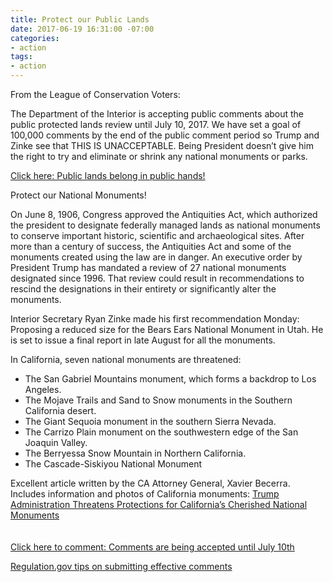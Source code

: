 ```yaml
---
title: Protect our Public Lands
date: 2017-06-19 16:31:00 -07:00
categories:
- action
tags:
- action
---
```


From the League of Conservation Voters:

The Department of the Interior is accepting public comments about the public protected lands review until July 10, 2017. We have set a goal of 100,000 comments by the end of the public comment period so Trump and Zinke see that THIS IS UNACCEPTABLE. Being President doesn’t give him the right to try and eliminate or shrink any national monuments or parks.

[Click here: Public lands belong in public hands!](https://secure3.convio.net/lcv/site/Advocacy?cmd=display&page=UserAction&id=3830&s_src=Website&s_subsrc=SaveOurPublicLands)

Protect our National Monuments!


On June 8, 1906, Congress approved the Antiquities Act, which authorized the president to designate federally managed lands as national monuments to conserve important historic, scientific and archaeological sites. After more than a century of success, the Antiquities Act and some of the monuments created using the law are in danger. An executive order by President Trump has mandated a review of 27 national monuments designated since 1996. That review could result in recommendations to rescind the designations in their entirety or significantly alter the monuments.

Interior Secretary Ryan Zinke made his first recommendation Monday: Proposing a reduced size for the Bears Ears National Monument in Utah. He is set to issue a final report in late August for all the monuments.

In California, seven national monuments are threatened:
* The San Gabriel Mountains monument, which forms a backdrop to Los Angeles.
* The Mojave Trails and Sand to Snow monuments in the Southern California desert.
* The Giant Sequoia monument in the southern Sierra Nevada.
* The Carrizo Plain monument on the southwestern edge of the San Joaquin Valley.
* The Berryessa Snow Mountain in Northern California.
* The Cascade-Siskiyou National Monument

Excellent article written by the CA Attorney General, Xavier Becerra.
 Includes information and photos of California monuments:  [Trump Administration Threatens Protections for California’s Cherished National Monuments](https://medium.com/@AGBecerra/trump-administration-threatens-protections-for-californias-cherished-national-monuments-22dcf519975e)
<br>
<br>
<br>
[Click here to comment: Comments are being accepted until July 10th](https://www.regulations.gov/comment?D=DOI-2017-0002-0001)
<br>

[Regulation.gov tips on submitting effective comments](https://www.regulations.gov/docs/Tips_For_Submitting_Effective_Comments.pdf)
